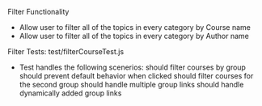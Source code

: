 Filter Functionality 
- Allow user to filter all of the topics in every category by Course name
- Allow user to filter all of the topics in every category by Author name

Filter Tests: 
test/filterCourseTest.js
- Test handles the following scenerios:
should filter courses by group
should prevent default behavior when clicked
should filter courses for the second group
should handle multiple group links
should handle dynamically added group links